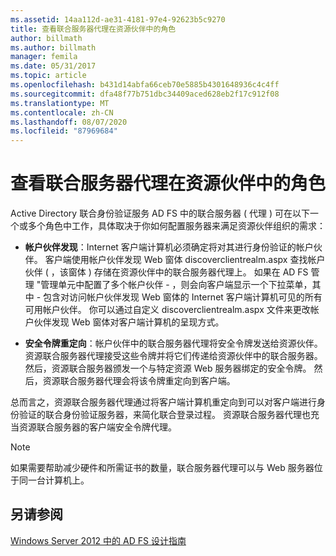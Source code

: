 ```yaml
---
ms.assetid: 14aa112d-ae31-4181-97e4-92623b5c9270
title: 查看联合服务器代理在资源伙伴中的角色
author: billmath
ms.author: billmath
manager: femila
ms.date: 05/31/2017
ms.topic: article
ms.openlocfilehash: b431d14abfa66ceb70e5885b4301648936c4c4ff
ms.sourcegitcommit: dfa48f77b751dbc34409aced628eb2f17c912f08
ms.translationtype: MT
ms.contentlocale: zh-CN
ms.lasthandoff: 08/07/2020
ms.locfileid: "87969684"
---
```

# <a name="review-the-role-of-the-federation-server-proxy-in-the-resource-partner"></a>查看联合服务器代理在资源伙伴中的角色

Active Directory 联合身份验证服务 AD FS 中的联合服务器 \( 代理 \) 可在以下一个或多个角色中工作，具体取决于你如何配置服务器来满足资源伙伴组织的需求：

-   **帐户伙伴发现**：Internet 客户端计算机必须确定将对其进行身份验证的帐户伙伴。 客户端使用帐户伙伴发现 Web 窗体 discoverclientrealm.aspx 查找帐户伙伴 \( ，该窗体 \) 存储在资源伙伴中的联合服务器代理上。 如果在 AD FS 管理 "管理单元中配置了多个帐户伙伴 \- ，则会向客户端显示一个下拉菜单，其中 \- 包含对访问帐户伙伴发现 Web 窗体的 Internet 客户端计算机可见的所有可用帐户伙伴。 你可以通过自定义 discoverclientrealm.aspx 文件来更改帐户伙伴发现 Web 窗体对客户端计算机的呈现方式。

-   **安全令牌重定向**：帐户伙伴中的联合服务器代理将安全令牌发送给资源伙伴。 资源联合服务器代理接受这些令牌并将它们传递给资源伙伴中的联合服务器。 然后，资源联合服务器颁发一个与特定资源 Web 服务器绑定的安全令牌。 然后，资源联合服务器代理会将该令牌重定向到客户端。

总而言之，资源联合服务器代理通过将客户端计算机重定向到可以对客户端进行身份验证的联合身份验证服务器，来简化联合登录过程。 资源联合服务器代理也充当资源联合服务器的客户端安全令牌代理。

> [!NOTE]
> 如果需要帮助减少硬件和所需证书的数量，联合服务器代理可以与 Web 服务器位于同一台计算机上。

## <a name="see-also"></a>另请参阅
[Windows Server 2012 中的 AD FS 设计指南](AD-FS-Design-Guide-in-Windows-Server-2012.md)

